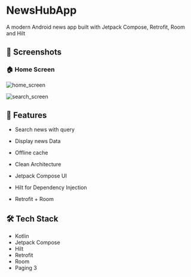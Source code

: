 # NewsHubApp

A modern Android news app built with Jetpack Compose, Retrofit, Room and Hilt

## 📸 Screenshots

### 🏠 Home Screen
![home_screen](https://github.com/user-attachments/assets/6dcc91bf-52a1-42ac-9cb7-efd1421d6738)

![search_screen](https://github.com/user-attachments/assets/c3de4faa-b1c7-4c57-89ab-2ea502b1701b)



## 🚀 Features
- Search news with query
- Display news Data
- Offline cache



- Clean Architecture
- Jetpack Compose UI
- Hilt for Dependency Injection
- Retrofit + Room

## 🛠️ Tech Stack

- Kotlin
- Jetpack Compose
- Hilt
- Retrofit
- Room
- Paging 3
